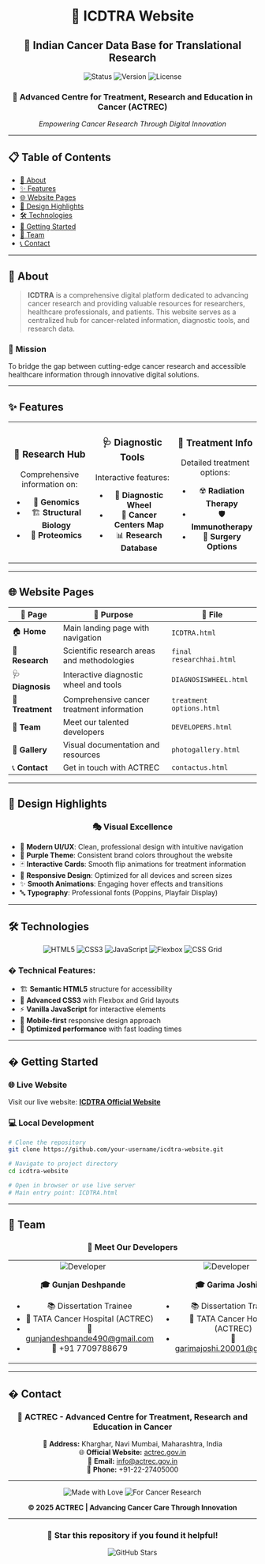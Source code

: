 <div align="center">

# 🏥 ICDTRA Website
## 🧬 Indian Cancer Data Base for Translational Research

<img src="https://img.shields.io/badge/Status-Live-brightgreen?style=for-the-badge" alt="Status">
<img src="https://img.shields.io/badge/Version-1.0.0-blue?style=for-the-badge" alt="Version">
<img src="https://img.shields.io/badge/License-MIT-yellow?style=for-the-badge" alt="License">

### 🌟 **Advanced Centre for Treatment, Research and Education in Cancer (ACTREC)**

*Empowering Cancer Research Through Digital Innovation*

</div>

---

## 📋 **Table of Contents**
- [🎯 About](#-about)
- [✨ Features](#-features)
- [🌐 Website Pages](#-website-pages)
- [🎨 Design Highlights](#-design-highlights)
- [🛠️ Technologies](#️-technologies)
- [🚀 Getting Started](#-getting-started)
- [👥 Team](#-team)
- [📞 Contact](#-contact)

---

## 🎯 **About**

> **ICDTRA** is a comprehensive digital platform dedicated to advancing cancer research and providing valuable resources for researchers, healthcare professionals, and patients. This website serves as a centralized hub for cancer-related information, diagnostic tools, and research data.

### 🔬 **Mission**
To bridge the gap between cutting-edge cancer research and accessible healthcare information through innovative digital solutions.

---

## ✨ **Features**

<table>
<tr>
<td align="center" width="33%">

### 🔬 **Research Hub**
Comprehensive information on:
- 🧬 **Genomics**
- 🏗️ **Structural Biology** 
- 🧪 **Proteomics**

</td>
<td align="center" width="33%">

### 🩺 **Diagnostic Tools**
Interactive features:
- 🎯 **Diagnostic Wheel**
- 🏥 **Cancer Centers Map**
- 📊 **Research Database**

</td>
<td align="center" width="33%">

### 💊 **Treatment Info**
Detailed treatment options:
- ☢️ **Radiation Therapy**
- 🛡️ **Immunotherapy**
- 🔪 **Surgery Options**

</td>
</tr>
</table>

---

## 🌐 **Website Pages**

| 📄 **Page** | 🎯 **Purpose** | 🔗 **File** |
|-------------|---------------|-------------|
| 🏠 **Home** | Main landing page with navigation | `ICDTRA.html` |
| 🔬 **Research** | Scientific research areas and methodologies | `final researchhai.html` |
| 🩺 **Diagnosis** | Interactive diagnostic wheel and tools | `DIAGNOSISWHEEL.html` |
| 💊 **Treatment** | Comprehensive cancer treatment information | `treatment options.html` |
| 👥 **Team** | Meet our talented developers | `DEVELOPERS.html` |
| 📸 **Gallery** | Visual documentation and resources | `photogallery.html` |
| 📞 **Contact** | Get in touch with ACTREC | `contactus.html` |

---

## 🎨 **Design Highlights**

<div align="center">

### 🎭 **Visual Excellence**

</div>

- 🎨 **Modern UI/UX**: Clean, professional design with intuitive navigation
- 💜 **Purple Theme**: Consistent brand colors throughout the website
- 🃏 **Interactive Cards**: Smooth flip animations for treatment information
- 📱 **Responsive Design**: Optimized for all devices and screen sizes
- ✨ **Smooth Animations**: Engaging hover effects and transitions
- 🔤 **Typography**: Professional fonts (Poppins, Playfair Display)

---

## 🛠️ **Technologies**

<div align="center">

<img src="https://img.shields.io/badge/HTML5-E34F26?style=for-the-badge&logo=html5&logoColor=white" alt="HTML5">
<img src="https://img.shields.io/badge/CSS3-1572B6?style=for-the-badge&logo=css3&logoColor=white" alt="CSS3">
<img src="https://img.shields.io/badge/JavaScript-F7DF1E?style=for-the-badge&logo=javascript&logoColor=black" alt="JavaScript">
<img src="https://img.shields.io/badge/Flexbox-FF6B6B?style=for-the-badge&logo=css3&logoColor=white" alt="Flexbox">
<img src="https://img.shields.io/badge/Grid-4ECDC4?style=for-the-badge&logo=css3&logoColor=white" alt="CSS Grid">

</div>

### � **Technical Features:**
- 🏗️ **Semantic HTML5** structure for accessibility
- 🎨 **Advanced CSS3** with Flexbox and Grid layouts
- ⚡ **Vanilla JavaScript** for interactive elements
- 📱 **Mobile-first** responsive design approach
- 🚀 **Optimized performance** with fast loading times

---

## � **Getting Started**

### 🌐 **Live Website**
Visit our live website: **[ICDTRA Official Website](https://your-username.github.io/icdtra-website/)**

### 💻 **Local Development**
```bash
# Clone the repository
git clone https://github.com/your-username/icdtra-website.git

# Navigate to project directory
cd icdtra-website

# Open in browser or use live server
# Main entry point: ICDTRA.html
```

---

## 👥 **Team**

<div align="center">

### 🌟 **Meet Our Developers**

<table>
<tr>
<td align="center" width="50%">

<img src="https://img.shields.io/badge/👩‍💻-Developer-purple?style=for-the-badge" alt="Developer">

**🎓 Gunjan Deshpande**
- 📚 Dissertation Trainee
- 🏥 TATA Cancer Hospital (ACTREC)
- 📧 gunjandeshpande490@gmail.com
- 📱 +91 7709788679

</td>
<td align="center" width="50%">

<img src="https://img.shields.io/badge/👩‍💻-Developer-purple?style=for-the-badge" alt="Developer">

**🎓 Garima Joshi**
- 📚 Dissertation Trainee  
- 🏥 TATA Cancer Hospital (ACTREC)
- 📧 garimajoshi.20001@gmail.com

</td>
</tr>
</table>

</div>

---

## � **Contact**

<div align="center">

### 🏥 **ACTREC - Advanced Centre for Treatment, Research and Education in Cancer**

📍 **Address:** Kharghar, Navi Mumbai, Maharashtra, India  
🌐 **Official Website:** [actrec.gov.in](https://actrec.gov.in)  
📧 **Email:** info@actrec.gov.in  
📱 **Phone:** +91-22-27405000  

---

<img src="https://img.shields.io/badge/Made_with-❤️-red?style=for-the-badge" alt="Made with Love">
<img src="https://img.shields.io/badge/For-Cancer_Research-blue?style=for-the-badge" alt="For Cancer Research">

**© 2025 ACTREC | Advancing Cancer Care Through Innovation**

</div>

---

<div align="center">

### 🌟 **Star this repository if you found it helpful!**

<img src="https://img.shields.io/github/stars/your-username/icdtra-website?style=social" alt="GitHub Stars">

</div>